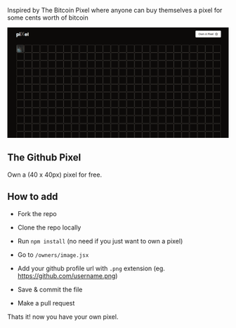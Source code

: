 Inspired by The Bitcoin Pixel where anyone can buy themselves a pixel for some cents worth of bitcoin

![preview](/public/preview.png)

## The Github Pixel

Own a (40 x 40px) pixel for free.

## How to add

- Fork the repo
- Clone the repo locally
- Run `npm install` (no need if you just want to own a pixel)

- Go to `/owners/image.jsx`
- Add your github profile url with `.png` extension (eg. https://github.com/username.png)
- Save & commit the file
- Make a pull request

Thats it! now you have your own pixel.
